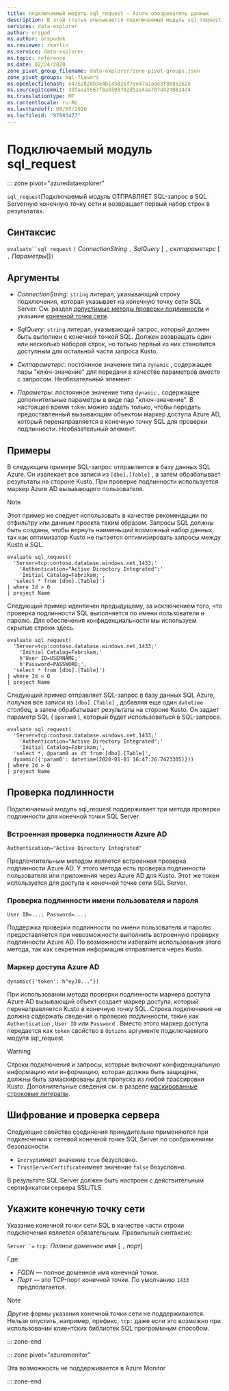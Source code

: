 ```yaml
---
title: подключаемый модуль sql_request — Azure обозреватель данных
description: В этой статье описывается подключаемый модуль sql_request в Azure обозреватель данных.
services: data-explorer
author: orspod
ms.author: orspodek
ms.reviewer: rkarlin
ms.service: data-explorer
ms.topic: reference
ms.date: 02/24/2020
zone_pivot_group_filename: data-explorer/zone-pivot-groups.json
zone_pivot_groups: kql-flavors
ms.openlocfilehash: e4752828b3e4b145026f7ee47a1ade3f8685262e
ms.sourcegitcommit: 3dfaaa5567f8a5598702d52e4aa787d4249824d4
ms.translationtype: MT
ms.contentlocale: ru-RU
ms.lasthandoff: 08/05/2020
ms.locfileid: "87803477"
---
```

# <a name="sql_request-plugin"></a>Подключаемый модуль sql_request

::: zone pivot="azuredataexplorer"

`sql_request`Подключаемый модуль ОТПРАВЛЯЕТ SQL-запрос в SQL Serverную конечную точку сети и возвращает первый набор строк в результатах.

## <a name="syntax"></a>Синтаксис

  `evaluate``sql_request` `(` *ConnectionString* `,` *SqlQuery* [ `,` *склпараметерс* [ `,` *Параметры*]]`)`

## <a name="arguments"></a>Аргументы

* *ConnectionString*: `string` литерал, указывающий строку подключения, которая указывает на конечную точку сети SQL Server. См. раздел [допустимые методы проверки подлинности](#authentication) и указание [конечной точки сети](#specify-the-network-endpoint).

* *SqlQuery*: `string` литерал, указывающий запрос, который должен быть выполнен с конечной точкой SQL. Должен возвращать один или несколько наборов строк, но только первый из них становится доступным для остальной части запроса Kusto.

* *Склпараметерс*: постоянное значение типа `dynamic` , содержащее пары "ключ-значение" для передачи в качестве параметров вместе с запросом. Необязательный элемент.
  
* *Параметры*: постоянное значение типа `dynamic` , содержащее дополнительные параметры в виде пар "ключ-значение". В настоящее время `token` можно задать только, чтобы передать предоставленный вызывающим объектом маркер доступа Azure AD, который перенаправляется в конечную точку SQL для проверки подлинности. Необязательный элемент.

## <a name="examples"></a>Примеры

В следующем примере SQL-запрос отправляется в базу данных SQL Azure. Он извлекает все записи из `[dbo].[Table]` , а затем обрабатывает результаты на стороне Kusto. При проверке подлинности используется маркер Azure AD вызывающего пользователя. 

> [!NOTE]
> Этот пример не следует использовать в качестве рекомендации по отфильтру или данным проекта таким образом. Запросы SQL должны быть созданы, чтобы вернуть наименьший возможный набор данных, так как оптимизатор Kusto не пытается оптимизировать запросы между Kusto и SQL.

```kusto
evaluate sql_request(
  'Server=tcp:contoso.database.windows.net,1433;'
    'Authentication="Active Directory Integrated";'
    'Initial Catalog=Fabrikam;',
  'select * from [dbo].[Table]')
| where Id > 0
| project Name
```

Следующий пример идентичен предыдущему, за исключением того, что проверка подлинности SQL выполняется по имени пользователя и паролю. Для обеспечения конфиденциальности мы используем скрытые строки здесь.

```kusto
evaluate sql_request(
  'Server=tcp:contoso.database.windows.net,1433;'
    'Initial Catalog=Fabrikam;'
    h'User ID=USERNAME;'
    h'Password=PASSWORD;',
  'select * from [dbo].[Table]')
| where Id > 0
| project Name
```

Следующий пример отправляет SQL-запрос в базу данных SQL Azure, получая все записи из `[dbo].[Table]` , добавляя еще один `datetime` столбец, а затем обрабатывает результаты на стороне Kusto.
Он задает параметр SQL ( `@param0` ), который будет использоваться в SQL-запросе.

```kusto
evaluate sql_request(
  'Server=tcp:contoso.database.windows.net,1433;'
    'Authentication="Active Directory Integrated";'
    'Initial Catalog=Fabrikam;',
  'select *, @param0 as dt from [dbo].[Table]',
  dynamic({'param0': datetime(2020-01-01 16:47:26.7423305)}))
| where Id > 0
| project Name
```

## <a name="authentication"></a>Проверка подлинности

Подключаемый модуль sql_request поддерживает три метода проверки подлинности для конечной точки SQL Server.

### <a name="azure-ad-integrated-authentication"></a>Встроенная проверка подлинности Azure AD 

`Authentication="Active Directory Integrated"`

  Предпочтительным методом является встроенная проверка подлинности Azure AD. У этого метода есть проверка подлинности пользователя или приложения через Azure AD для Kusto. Этот же токен используется для доступа к конечной точке сети SQL Server.

### <a name="usernamepassword-authentication"></a>Проверка подлинности имени пользователя и пароля

`User ID=...; Password=...;`

  Поддержка проверки подлинности по имени пользователя и паролю предоставляется при невозможности выполнить встроенную проверку подлинности Azure AD. По возможности избегайте использования этого метода, так как секретная информация отправляется через Kusto.

### <a name="azure-ad-access-token"></a>Маркер доступа Azure AD

`dynamic({'token': h"eyJ0..."})`

   При использовании метода проверки подлинности маркера доступа Azure AD вызывающий объект создает маркер доступа, который перенаправляется Kusto в конечную точку SQL. Строка подключения не должна содержать сведения о проверке подлинности, такие как `Authentication` , `User ID` или `Password` . Вместо этого маркер доступа передается как `token` свойство в `Options` аргументе подключаемого модуля sql_request.
     
> [!WARNING]
> Строки подключения и запросы, которые включают конфиденциальную информацию или информацию, которая должна быть защищена, должны быть замаскированы для пропуска из любой трассировки Kusto.
> Дополнительные сведения см. в разделе [маскированные строковые литералы](scalar-data-types/string.md#obfuscated-string-literals).

## <a name="encryption-and-server-validation"></a>Шифрование и проверка сервера

Следующие свойства соединения принудительно применяются при подключении к сетевой конечной точке SQL Server по соображениям безопасности.

* `Encrypt`имеет значение `true` безусловно.
* `TrustServerCertificate`имеет значение `false` безусловно.

В результате SQL Server должен быть настроен с действительным сертификатом сервера SSL/TLS.

## <a name="specify-the-network-endpoint"></a>Укажите конечную точку сети

Указание конечной точки сети SQL в качестве части строки подключения является обязательным.
Правильный синтаксис:

`Server``=` `tcp:` *Полное доменное имя* [ `,` *порт*]

Где:

* *FQDN* — полное доменное имя конечной точки.
* *Порт* — это TCP-порт конечной точки. По умолчанию `1433` предполагается.

> [!NOTE]
> Другие формы указания конечной точки сети не поддерживаются.
> Нельзя опустить, например, префикс, `tcp:` даже если это возможно при использовании клиентских библиотек SQL программным способом.

::: zone-end

::: zone pivot="azuremonitor"

Эта возможность не поддерживается в Azure Monitor

::: zone-end
